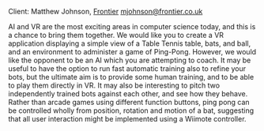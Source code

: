 Client: Matthew Johnson, [Frontier](Frontier "wikilink")
<mjohnson@frontier.co.uk>

AI and VR are the most exciting areas in computer science today, and
this is a chance to bring them together. We would like you to create a
VR application displaying a simple view of a Table Tennis table, bats,
and ball, and an environment to administer a game of Ping-Pong. However,
we would like the opponent to be an AI which you are attempting to
coach. It may be useful to have the option to run fast automatic
training also to refine your bots, but the ultimate aim is to provide
some human training, and to be able to play them directly in VR. It may
also be interesting to pitch two independently trained bots against each
other, and see how they behave. Rather than arcade games using different
function buttons, ping pong can be controlled wholly from position,
rotation and motion of a bat, suggesting that all user interaction might
be implemented using a Wiimote controller.